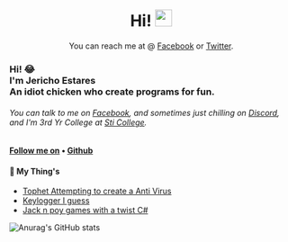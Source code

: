 <h1 align='center'> Hi! <img src="https://raw.githubusercontent.com/MartinHeinz/MartinHeinz/master/wave.gif" width="30px"></h1>


<p align='center'>You can reach me at @  <a href="https://www.facebook.com/echo.estares/">Facebook</a> or <a href="https://twitter.com/jerichoybanez36">Twitter</a>.</p>
  <!-- Hi there! Feel free to make this your own but don't use my data. Attributions are welcomed --> 
<h3>Hi! 😂<br>I'm Jericho Estares<br>An idiot chicken who create programs for fun.</h3>
<h6>You can talk to me on <a href="https://www.facebook.com/echo.estares/">Facebook</a>, and sometimes just chilling on <a href="https://discord.gg/nDTR57Sy">Discord</a>, and I'm 3rd Yr College at <a href="https://www.facebook.com/sjdelmonte.sti.edu">Sti College</a>.
  
</h6>

<h4> <a href="">Follow me on</a> • <a href="https://github.com/jfouryeah12">Github</a></h4>

<h4>📕 My Thing's</h4>

<!-- Things-POST-LIST:START -->
- [Tophet Attempting to create a Anti Virus](https://github.com/jfouryeah12/Tophet)
- [Keylogger I guess ](https://github.com/jfouryeah12/Keylogger)
- [Jack n poy games with a twist C#](https://github.com/kean25/Jackpot-n-Poy)
<!-- Things-POST-LIST:END -->

![Anurag's GitHub stats](https://github-readme-stats.vercel.app/api?username=jfouryeah12&show_icons=true&theme=radical)







